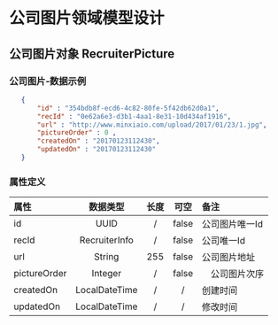 # 公司图片领域模型设计
## 公司图片对象 RecruiterPicture
### 公司图片-数据示例
```json
   {
       "id" : "354bdb8f-ecd6-4c82-80fe-5f42db62d0a1",
       "recId" : "0e62a6e3-d3b1-4aa1-8e31-10d434af1916",
       "url" : "http://www.minxiaio.com/upload/2017/01/23/1.jpg",
       "pictureOrder" : 0 ,
       "createdOn" : "20170123112430",
       "updatedOn" : "20170123112430"
   }
```
### 属性定义
| 属性 | 数据类型 | 长度 | 可空 | 备注 |
|:-----|:--------:|:----:|:----:|:-----|
| id | UUID | / | false | 公司图片唯一Id|
| recId | RecruiterInfo | / | false | 公司唯一Id |
| url | String | 255 | false | 公司图片地址 |
| pictureOrder | Integer | / | false |　公司图片次序 |
| createdOn | LocalDateTime | / | / | 创建时间 |
| updatedOn | LocalDateTime | / | / |修改时间 |


